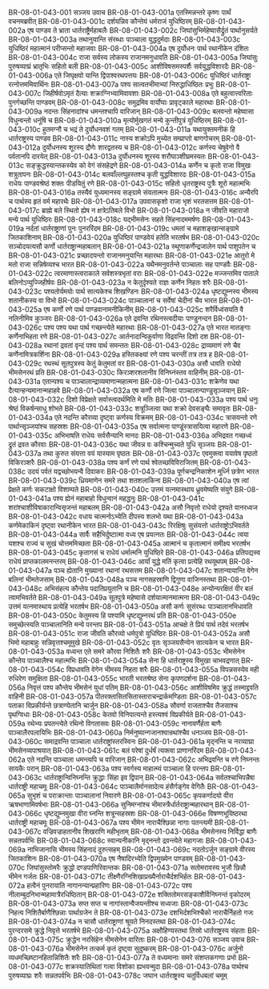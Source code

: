BR-08-01-043-001  सञ्जय उवाच
BR-08-01-043-001a एतस्मिन्नन्तरे कृष्णः पार्थं वचनमब्रवीत्
BR-08-01-043-001c दर्शयन्निव कौन्तेयं धर्मराजं युधिष्ठिरम्
BR-08-01-043-002a एष पाण्डव ते भ्राता धार्तराष्ट्रैर्महाबलैः
BR-08-01-043-002c जिघांसुभिर्महेष्वासैर्द्रुतं पार्थानुसर्यते
BR-08-01-043-003a तथानुयान्ति संरब्धाः पाञ्चाला युद्धदुर्मदाः
BR-08-01-043-003c युधिष्ठिरं महात्मानं परीप्सन्तो महाजवाः
BR-08-01-043-004a एष दुर्योधनः पार्थ रथानीकेन दंशितः
BR-08-01-043-004c राजा सर्वस्य लोकस्य राजानमनुधावति
BR-08-01-043-005a जिघांसुः पुरुषव्याघ्रं भ्रातृभिः सहितो बली
BR-08-01-043-005c आशीविषसमस्पर्शैः सर्वयुद्धविशारदैः
BR-08-01-043-006a एते जिघृक्षवो यान्ति द्विपाश्वरथपत्तयः
BR-08-01-043-006c युधिष्ठिरं धार्तराष्ट्रा रत्नोत्तममिवार्थिनः
BR-08-01-043-007a पश्य सात्वतभीमाभ्यां निरुद्धाधिष्ठितः प्रभुः
BR-08-01-043-007c जिहीर्षवोऽमृतं दैत्याः शक्राग्निभ्यामिवावशाः
BR-08-01-043-008a एते बहुत्वात्त्वरिताः पुनर्गच्छन्ति पाण्डवम्
BR-08-01-043-008c समुद्रमिव वार्योघाः प्रावृट्काले महारथाः
BR-08-01-043-009a नदन्तः सिंहनादांश्च धमन्तश्चापि वारिजान्
BR-08-01-043-009c बलवन्तो महेष्वासा विधुन्वन्तो धनूंषि च
BR-08-01-043-010a मृत्योर्मुखगतं मन्ये कुन्तीपुत्रं युधिष्ठिरम्
BR-08-01-043-010c हुतमग्नौ च भद्रं ते दुर्योधनवशं गतम्
BR-08-01-043-011a यथायुक्तमनीकं हि धार्तराष्ट्रस्य पाण्डव
BR-08-01-043-011c नास्य शक्रोऽपि मुच्येत सम्प्राप्तो बाणगोचरम्
BR-08-01-043-012a दुर्योधनस्य शूरस्य द्रौणेः शारद्वतस्य च
BR-08-01-043-012c कर्णस्य चेषुवेगो वै पर्वतानपि दारयेत्
BR-08-01-043-013a दुर्योधनस्य शूरस्य शरौघाञ्शीघ्रमस्यतः
BR-08-01-043-013c सङ्क्रुद्धस्यान्तकस्येव को वेगं संसहेद्रणे
BR-08-01-043-014a कर्णेन च कृतो राजा विमुखः शत्रुतापनः
BR-08-01-043-014c बलवाँल्लघुहस्तश्च कृती युद्धविशारदः
BR-08-01-043-015a राधेयः पाण्डवश्रेष्ठं शक्तः पीडयितुं रणे
BR-08-01-043-015c सहितो धृतराष्ट्रस्य पुत्रैः शूरो महात्मभिः
BR-08-01-043-016a तस्यैवं युध्यमानस्य सङ्ग्रामे संयतात्मनः
BR-08-01-043-016c अन्यैरपि च पार्थस्य हृतं वर्म महारथैः
BR-08-01-043-017a उपवासकृशो राजा भृशं भरतसत्तम
BR-08-01-043-017c ब्राह्मे बले स्थितो ह्येष न क्षत्रेऽतिबले विभो
BR-08-01-043-018a न जीवति महाराजो मन्ये पार्थ युधिष्ठिरः
BR-08-01-043-018c यद्भीमसेनः सहते सिंहनादममर्षणः
BR-08-01-043-019a नर्दतां धार्तराष्ट्राणां पुनः पुनररिंदम
BR-08-01-043-019c धमतां च महाशङ्खान्सङ्ग्रामे जितकाशिनाम्
BR-08-01-043-020a युधिष्ठिरं पाण्डवेयं हतेति भरतर्षभ
BR-08-01-043-020c सञ्चोदयत्यसौ कर्णो धार्तराष्ट्रान्महाबलान्
BR-08-01-043-021a स्थूणाकर्णेन्द्रजालेन पार्थ पाशुपतेन च
BR-08-01-043-021c प्रच्छादयन्तो राजानमनुयान्ति महारथाः
BR-08-01-043-021e आतुरो मे मतो राजा सन्निषेव्यश्च भारत
BR-08-01-043-022a यथैनमनुवर्तन्ते पाञ्चालाः सह पाण्डवैः
BR-08-01-043-022c त्वरमाणास्त्वराकाले सर्वशस्त्रभृतां वराः
BR-08-01-043-022e मज्जन्तमिव पाताले बलिनोऽप्युज्जिहीर्षवः
BR-08-01-043-023a न केतुर्दृश्यते राज्ञः कर्णेन निहतः शरैः
BR-08-01-043-023c पश्यतोर्यमयोः पार्थ सात्यकेश्च शिखण्डिनः
BR-08-01-043-024a धृष्टद्युम्नस्य भीमस्य शतानीकस्य वा विभो
BR-08-01-043-024c पाञ्चालानां च सर्वेषां चेदीनां चैव भारत
BR-08-01-043-025a एष कर्णो रणे पार्थ पाण्डवानामनीकिनीम्
BR-08-01-043-025c शरैर्विध्वंसयति वै नलिनीमिव कुञ्जरः
BR-08-01-043-026a एते द्रवन्ति रथिनस्त्वदीयाः पाण्डुनन्दन
BR-08-01-043-026c पश्य पश्य यथा पार्थ गच्छन्त्येते महारथाः
BR-08-01-043-027a एते भारत मातङ्गाः कर्णेनाभिहता रणे
BR-08-01-043-027c आर्तनादान्विकुर्वाणा विद्रवन्ति दिशो दश
BR-08-01-043-028a रथानां द्रवतां वृन्दं पश्य पार्थ समन्ततः
BR-08-01-043-028c द्राव्यमाणं रणे चैव कर्णेनामित्रकर्शिना
BR-08-01-043-029a हस्तिकक्ष्यां रणे पश्य चरन्तीं तत्र तत्र ह
BR-08-01-043-029c रथस्थं सूतपुत्रस्य केतुं केतुमतां वर
BR-08-01-043-030a असौ धावति राधेयो भीमसेनरथं प्रति
BR-08-01-043-030c किरञ्शरशतानीव विनिघ्नंस्तव वाहिनीम्
BR-08-01-043-031a एतान्पश्य च पाञ्चालान्द्राव्यमाणान्महात्मना
BR-08-01-043-031c शक्रेणेव यथा दैत्यान्हन्यमानान्महाहवे
BR-08-01-043-032a एष कर्णो रणे जित्वा पाञ्चालान्पाण्डुसृञ्जयान्
BR-08-01-043-032c दिशो विप्रेक्षते सर्वास्त्वदर्थमिति मे मतिः
BR-08-01-043-033a पश्य पार्थ धनुः श्रेष्ठं विकर्षन्साधु शोभते
BR-08-01-043-033c शत्रूञ्जित्वा यथा शक्रो देवसङ्घैः समावृतः
BR-08-01-043-034a एते नदन्ति कौरव्या दृष्ट्वा कर्णस्य विक्रमम्
BR-08-01-043-034c त्रासयन्तो रणे पार्थान्सृञ्जयांश्च सहस्रशः
BR-08-01-043-035a एष सर्वात्मना पाण्डूंस्त्रासयित्वा महारणे
BR-08-01-043-035c अभिभाषति राधेयः सर्वसैन्यानि मानदः
BR-08-01-043-036a अभिद्रवत गच्छध्वं द्रुतं द्रवत कौरवाः
BR-08-01-043-036c यथा जीवन्न वः कश्चिन्मुच्यते युधि सृञ्जयः
BR-08-01-043-037a तथा कुरुत संयत्ता वयं यास्याम पृष्ठतः
BR-08-01-043-037c एवमुक्त्वा ययावेष पृष्ठतो विकिरञ्शरैः
BR-08-01-043-038a पश्य कर्णं रणे पार्थ श्वेतच्छविविराजितम्
BR-08-01-043-038c उदयं पर्वतं यद्वच्छोभयन्वै दिवाकरः
BR-08-01-043-039a पूर्णचन्द्रनिकाशेन मूर्ध्नि छत्रेण भारत
BR-08-01-043-039c ध्रियमाणेन समरे तथा शतशलाकिना
BR-08-01-043-040a एष त्वां प्रेक्षते कर्णः सकटाक्षो विशाम्पते
BR-08-01-043-040c उत्तमं यत्नमास्थाय ध्रुवमेष्यति संयुगे
BR-08-01-043-041a पश्य ह्येनं महाबाहो विधुन्वानं महद्धनुः
BR-08-01-043-041c शरांश्चाशीविषाकारान्विसृजन्तं महाबलम्
BR-08-01-043-042a असौ निवृत्तो राधेयो दृश्यते वानरध्वज
BR-08-01-043-042c वधाय चात्मनोऽभ्येति दीपस्य शलभो यथा
BR-08-01-043-043a कर्णमेकाकिनं दृष्ट्वा रथानीकेन भारत
BR-08-01-043-043c रिरक्षिषुः सुसंयत्तो धार्तराष्ट्रोऽभिवर्तते
BR-08-01-043-044a सार्वैः सहैभिर्दुष्टात्मा वध्य एष प्रयत्नतः
BR-08-01-043-044c त्वया यशश्च राज्यं च सुखं चोत्तममिच्छता
BR-08-01-043-045a आत्मानं च कृतात्मानं समीक्ष्य भरतर्षभ
BR-08-01-043-045c कृतागसं च राधेयं धर्मात्मनि युधिष्ठिरे
BR-08-01-043-046a प्रतिपद्यस्व राधेयं प्राप्तकालमनन्तरम्
BR-08-01-043-046c आर्यां युद्धे मतिं कृत्वा प्रत्येहि रथयूथपम्
BR-08-01-043-047a पञ्च ह्येतानि मुख्यानां रथानां रथसत्तम
BR-08-01-043-047c शतान्यायान्ति वेगेन बलिनां भीमतेजसाम्
BR-08-01-043-048a पञ्च नागसहस्राणि द्विगुणा वाजिनस्तथा
BR-08-01-043-048c अभिसंहत्य कौन्तेय पदातिप्रयुतानि च
BR-08-01-043-048e अन्योन्यरक्षितं वीर बलं त्वामभिवर्तते
BR-08-01-043-049a सूतपुत्रे महेष्वासे दर्शयात्मानमात्मना
BR-08-01-043-049c उत्तमं यत्नमास्थाय प्रत्येहि भरतर्षभ
BR-08-01-043-050a असौ कर्णः सुसंरब्धः पाञ्चालानभिधावति
BR-08-01-043-050c केतुमस्य हि पश्यामि धृष्टद्युम्नरथं प्रति
BR-08-01-043-050e समुच्छेत्स्यति पाञ्चालानिति मन्ये परन्तप
BR-08-01-043-051a आचक्षे ते प्रियं पार्थ तदेवं भरतर्षभ
BR-08-01-043-051c राजा जीवति कौरव्यो धर्मपुत्रो युधिष्ठिरः
BR-08-01-043-052a असौ भिमो महाबाहुः सन्निवृत्तश्चमूमुखे
BR-08-01-043-052c वृतः सृञ्जयसैन्येन सात्यकेन च भारत
BR-08-01-043-053a वध्यन्त एते समरे कौरवा निशितैः शरैः
BR-08-01-043-053c भीमसेनेन कौन्तेय पाञ्चालैश्च महात्मभिः
BR-08-01-043-054a सेना हि धार्तराष्ट्रस्य विमुखा चाभवद्रणात्
BR-08-01-043-054c विप्रधावति वेगेन भीमस्य निहता शरैः
BR-08-01-043-055a विपन्नसस्येव मही रुधिरेण समुक्षिता
BR-08-01-043-055c भारती भरतश्रेष्ठ सेना कृपणदर्शना
BR-08-01-043-056a निवृत्तं पश्य कौन्तेय भीमसेनं युधां पतिम्
BR-08-01-043-056c आशीविषमिव क्रुद्धं तस्माद्द्रवति वाहिनी
BR-08-01-043-057a पीतरक्तासितसितास्ताराचन्द्रार्कमण्डिताः
BR-08-01-043-057c पताका विप्रकीर्यन्ते छत्राण्येतानि चार्जुन
BR-08-01-043-058a सौवर्णा राजताश्चैव तैजसाश्च पृथग्विधाः
BR-08-01-043-058c केतवो विनिपात्यन्ते हस्त्यश्वं विप्रकीर्यते
BR-08-01-043-059a रथेभ्यः प्रपतन्त्येते रथिनो विगतासवः
BR-08-01-043-059c नानावर्णैर्हता बाणैः पाञ्चालैरपलायिभिः
BR-08-01-043-060a निर्मनुष्यान्गजानश्वान्रथांश्चैव धनञ्जय
BR-08-01-043-060c समाद्रवन्ति पाञ्चाला धार्तराष्ट्रांस्तरस्विनः
BR-08-01-043-061a मृद्नन्ति च नरव्याघ्रा भीमसेनव्यपाश्रयात्
BR-08-01-043-061c बलं परेषां दुर्धर्षं त्यक्त्वा प्राणानरिंदम
BR-08-01-043-062a एते नदन्ति पाञ्चाला धमन्त्यपि च वारिजान्
BR-08-01-043-062c अभिद्रवन्ति च रणे निघ्नन्तः सायकैः परान्
BR-08-01-043-063a पश्य स्वर्गस्य माहात्म्यं पाञ्चाला हि परन्तप
BR-08-01-043-063c धार्तराष्ट्रान्विनिघ्नन्ति क्रुद्धाः सिंहा इव द्विपान्
BR-08-01-043-064a सर्वतश्चाभिपन्नैषा धार्तराष्ट्री महाचमूः
BR-08-01-043-064c पाञ्चालैर्मानसादेत्य हंसैर्गङ्गेव वेगितैः
BR-08-01-043-065a सुभृशं च पराक्रान्ताः पाञ्चालानां निवारणे
BR-08-01-043-065c कृपकर्णादयो वीरा ऋषभाणामिवर्षभाः
BR-08-01-043-066a सुनिमग्नांश्च भीमास्त्रैर्धार्तराष्ट्रान्महारथान्
BR-08-01-043-066c धृष्टद्युम्नमुखा वीरा घ्नन्ति शत्रून्सहस्रशः
BR-08-01-043-066e विषण्णभूयिष्ठरथा धार्तराष्ट्री महाचमूः
BR-08-01-043-067a पश्य भीमेन नाराचैश्छिन्ना नागाः पतन्त्यमी
BR-08-01-043-067c वज्रिवज्राहतानीव शिखराणि महीभृताम्
BR-08-01-043-068a भीमसेनस्य निर्विद्धा बाणैः सन्नतपर्वभिः
BR-08-01-043-068c स्वान्यनीकानि मृद्नन्तो द्रवन्त्येते महागजाः
BR-08-01-043-069a नाभिजानासि भीमस्य सिंहनादं दुरुत्सहम्
BR-08-01-043-069c नदतोऽर्जुन सङ्ग्रामे वीरस्य जितकाशिनः
BR-08-01-043-070a एष नैषादिरभ्येति द्विपमुख्येन पाण्डवम्
BR-08-01-043-070c जिघांसुस्तोमरैः क्रुद्धो दण्डपाणिरिवान्तकः
BR-08-01-043-071a सतोमरावस्य भुजौ छिन्नौ भीमेन गर्जतः
BR-08-01-043-071c तीक्ष्णैरग्निशिखाप्रख्यैर्नाराचैर्दशभिर्हतः
BR-08-01-043-072a हत्वैनं पुनरायाति नागानन्यान्प्रहारिणः
BR-08-01-043-072c पश्य नीलाम्बुदनिभान्महामात्रैरधिष्ठितान्
BR-08-01-043-072e शक्तितोमरसङ्काशैर्विनिघ्नन्तं वृकोदरम्
BR-08-01-043-073a सप्त सप्त च नागांस्तान्वैजयन्तीश्च सध्वजाः
BR-08-01-043-073c निहत्य निशितैर्बाणैश्छिन्नाः पार्थाग्रजेन ते
BR-08-01-043-073e दशभिर्दशभिश्चैको नाराचैर्निहतो गजः
BR-08-01-043-074a न चासौ धार्तराष्ट्राणां श्रूयते निनदस्तथा
BR-08-01-043-074c पुरन्दरसमे क्रुद्धे निवृत्ते भरतर्षभे
BR-08-01-043-075a अक्षौहिण्यस्तथा तिस्रो धार्तराष्ट्रस्य संहताः
BR-08-01-043-075c क्रुद्धेन नरसिंहेन भीमसेनेन वारिताः
BR-08-01-043-076  सञ्जय उवाच
BR-08-01-043-076a भीमसेनेन तत्कर्म कृतं दृष्ट्वा सुदुष्करम्
BR-08-01-043-076c अर्जुनो व्यधमच्छिष्टानहितान्निशितैः शरैः
BR-08-01-043-077a ते वध्यमानाः समरे संशप्तकगणाः प्रभो
BR-08-01-043-077c शक्रस्यातिथितां गत्वा विशोका ह्यभवन्मुदा
BR-08-01-043-078a पार्थश्च पुरुषव्याघ्रः शरैः सन्नतपर्वभिः
BR-08-01-043-078c जघान धार्तराष्ट्रस्य चतुर्विधबलां चमूम्


